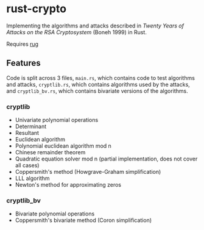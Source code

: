 # rust-crypto
Implementing the algorithms and attacks described in _Twenty Years of Attacks on the RSA Cryptosystem_ (Boneh 1999) in Rust. 

Requires [rug](https://crates.io/crates/rug)

## Features
Code is split across 3 files, `main.rs`, which contains code to test algorithms and attacks, `cryptlib.rs`, which contains algorithms used by the attacks, and `cryptlib_bv.rs`, which contains bivariate versions of the algorithms.

### cryptlib
* Univariate polynomial operations
* Determinant
* Resultant
* Euclidean algorithm
* Polynomial euclidean algorithm mod n
* Chinese remainder theorem
* Quadratic equation solver mod n (partial implementation, does not cover all cases)
* Coppersmith's method (Howgrave-Graham simplification)
* LLL algorithm
* Newton's method for approximating zeros

### cryptlib_bv
* Bivariate polynomial operations
* Coppersmith's bivariate method (Coron simplification)
